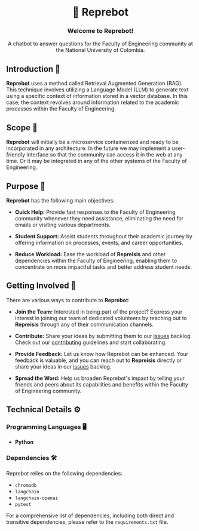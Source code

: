 <h1 align="center"> 🤖 Reprebot </h1>

<div align="center">
  <h3>Welcome to <b>Reprebot</b>!</h3>

  A chatbot to answer questions for the Faculty of Engineering community at the National University of Colombia.
</div>

## Introduction 🚀

**Reprebot** uses a method called Retrieval Augmented Generation (RAG). This technique involves utilizing a Language Model (LLM) to generate text using a specific context of information stored in a vector database. In this case, the context revolves around information related to the academic processes within the Faculty of Engineering.

## Scope 🔭

**Reprebot** will initially be a microservice containerized and ready to be incorporated in any architecture. In the future we may implement a user-friendly interface so that the community can access it in the web at any time. Or it may be integrated in any of the other systems of the Faculty of Engineering.

## Purpose 🎯

**Reprebot** has the following main objectives:

- **Quick Help:** Provide fast responses to the Faculty of Engineering community whenever they need assistance, eliminating the need for emails or visiting various departments.

- **Student Support:** Assist students throughout their academic journey by offering information on processes, events, and career opportunities.

- **Reduce Workload:** Ease the workload of **Repreisis** and other dependencies within the Faculty of Engineering, enabling them to concentrate on more impactful tasks and better address student needs.

## Getting Involved 🙌

There are various ways to contribute to **Reprebot**:

- **Join the Team:** Interested in being part of the project? Express your interest in joining our team of dedicated volunteers by reaching out to **Repreisis** through any of their communication channels.

- **Contribute:** Share your ideas by submitting them to our [issues](https://github.com/Represoft/reprebot/issues) backlog. Check out our [contributing](CONTRIBUTING.md) guidelines and start collaborating.

- **Provide Feedback:** Let us know how Reprebot can be enhanced. Your feedback is valuable, and you can reach out to **Repreisis** directly or share your ideas in our [issues](https://github.com/Represoft/reprebot/issues) backlog.

- **Spread the Word:** Help us broaden Reprebot's impact by telling your friends and peers about its capabilities and benefits within the Faculty of Engineering community.

## Technical Details ⚙️

### Programming Languages 🖥️

- **Python**

### Dependencies 🛠️

Reprebot relies on the following dependencies:

- `chromadb`
- `langchain`
- `langchain-openai`
- `pytest`

For a comprehensive list of dependencies, including both direct and transitive dependencies, please refer to the `requirements.txt` file.
